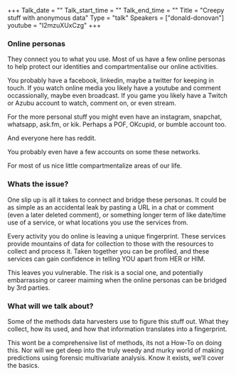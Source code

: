 +++
Talk_date = ""
Talk_start_time = ""
Talk_end_time = ""
Title = "Creepy stuff with anonymous data"
Type = "talk"
Speakers = ["donald-donovan"]
youtube = "I2mzuXUxCzg"
+++

### Online personas

They connect you to what you use. Most of us have a few online personas to help protect our identities and compartmentalise our online activities.

You probably have a facebook, linkedin, maybe a twitter for keeping in touch. If you watch online media you likely have a youtube and comment occassionally, maybe even broadcast. If you game you likely have a Twitch or Azubu account to watch, comment on, or even stream.

For the more personal stuff you might even have an instagram, snapchat, whatsapp, ask.fm, or kik. Perhaps a POF, OKcupid, or bumble account too.

And everyone here has reddit.

You probably even have a few accounts on some these networks.

For most of us nice little compartmentalize areas of our life.

### Whats the issue?

One slip up is all it takes to connect and bridge these personas. It could be as simple as an accidental leak by pasting a URL in a chat or comment (even a later deleted comment), or something longer term of like date/time use of a service, or what locations you use the services from.

Every activity you do online is leaving a unique fingerprint. These services provide mountains of data for collection to those with the resources to collect and process it. Taken together you can be profiled, and these services can gain confidence in telling YOU apart from HER or HIM.

This leaves you vulnerable. The risk is a social one, and potentially embarrassing or career maiming when the online personas can be bridged by 3rd parties.

### What will we talk about?

Some of the methods data harvesters use to figure this stuff out. What they collect, how its used, and how that information translates into a fingerprint.

This wont be a comprehensive list of methods, its not a How-To on doing this. Nor will we get deep into the truly weedy and murky world of making predictions using forensic multivariate analysis. Know it exists, we’ll cover the basics.